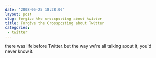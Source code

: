 ```yaml
---
date: '2008-05-25 18:28:00'
layout: post
slug: forgive-the-crossposting-about-twitter
title: Forgive the Crossposting about Twitter
categories:
 - twitter
---
```


there was life before Twitter, but the way we're all talking about it, you'd never know it.
